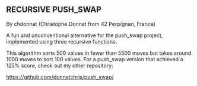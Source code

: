 ## RECURSIVE PUSH_SWAP
By chdonnat (Christophe Donnat from 42 Perpignan, France)

A fun and unconventional alternative for the push_swap project, implemented using three recursive functions.


This algorithm sorts 500 values in fewer than 5500 moves but takes around 1000 moves to sort 100 values. For a push_swap version that achieved a 125% score, check out my other repository:


https://github.com/donnatchris/push_swap/

